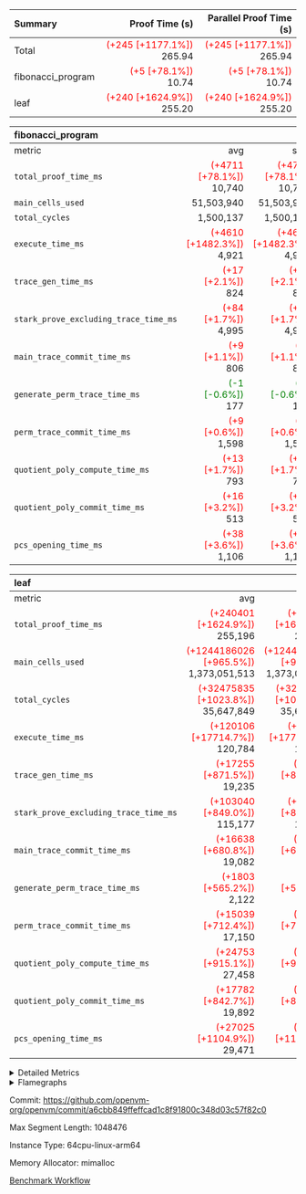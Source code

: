 | Summary | Proof Time (s) | Parallel Proof Time (s) |
|:---|---:|---:|
| Total | <span style='color: red'>(+245 [+1177.1%])</span> 265.94 | <span style='color: red'>(+245 [+1177.1%])</span> 265.94 |
| fibonacci_program | <span style='color: red'>(+5 [+78.1%])</span> 10.74 | <span style='color: red'>(+5 [+78.1%])</span> 10.74 |
| leaf | <span style='color: red'>(+240 [+1624.9%])</span> 255.20 | <span style='color: red'>(+240 [+1624.9%])</span> 255.20 |


| fibonacci_program |||||
|:---|---:|---:|---:|---:|
|metric|avg|sum|max|min|
| `total_proof_time_ms ` | <span style='color: red'>(+4711 [+78.1%])</span> 10,740 | <span style='color: red'>(+4711 [+78.1%])</span> 10,740 | <span style='color: red'>(+4711 [+78.1%])</span> 10,740 | <span style='color: red'>(+4711 [+78.1%])</span> 10,740 |
| `main_cells_used     ` |  51,503,940 |  51,503,940 |  51,503,940 |  51,503,940 |
| `total_cycles        ` |  1,500,137 |  1,500,137 |  1,500,137 |  1,500,137 |
| `execute_time_ms     ` | <span style='color: red'>(+4610 [+1482.3%])</span> 4,921 | <span style='color: red'>(+4610 [+1482.3%])</span> 4,921 | <span style='color: red'>(+4610 [+1482.3%])</span> 4,921 | <span style='color: red'>(+4610 [+1482.3%])</span> 4,921 |
| `trace_gen_time_ms   ` | <span style='color: red'>(+17 [+2.1%])</span> 824 | <span style='color: red'>(+17 [+2.1%])</span> 824 | <span style='color: red'>(+17 [+2.1%])</span> 824 | <span style='color: red'>(+17 [+2.1%])</span> 824 |
| `stark_prove_excluding_trace_time_ms` | <span style='color: red'>(+84 [+1.7%])</span> 4,995 | <span style='color: red'>(+84 [+1.7%])</span> 4,995 | <span style='color: red'>(+84 [+1.7%])</span> 4,995 | <span style='color: red'>(+84 [+1.7%])</span> 4,995 |
| `main_trace_commit_time_ms` | <span style='color: red'>(+9 [+1.1%])</span> 806 | <span style='color: red'>(+9 [+1.1%])</span> 806 | <span style='color: red'>(+9 [+1.1%])</span> 806 | <span style='color: red'>(+9 [+1.1%])</span> 806 |
| `generate_perm_trace_time_ms` | <span style='color: green'>(-1 [-0.6%])</span> 177 | <span style='color: green'>(-1 [-0.6%])</span> 177 | <span style='color: green'>(-1 [-0.6%])</span> 177 | <span style='color: green'>(-1 [-0.6%])</span> 177 |
| `perm_trace_commit_time_ms` | <span style='color: red'>(+9 [+0.6%])</span> 1,598 | <span style='color: red'>(+9 [+0.6%])</span> 1,598 | <span style='color: red'>(+9 [+0.6%])</span> 1,598 | <span style='color: red'>(+9 [+0.6%])</span> 1,598 |
| `quotient_poly_compute_time_ms` | <span style='color: red'>(+13 [+1.7%])</span> 793 | <span style='color: red'>(+13 [+1.7%])</span> 793 | <span style='color: red'>(+13 [+1.7%])</span> 793 | <span style='color: red'>(+13 [+1.7%])</span> 793 |
| `quotient_poly_commit_time_ms` | <span style='color: red'>(+16 [+3.2%])</span> 513 | <span style='color: red'>(+16 [+3.2%])</span> 513 | <span style='color: red'>(+16 [+3.2%])</span> 513 | <span style='color: red'>(+16 [+3.2%])</span> 513 |
| `pcs_opening_time_ms ` | <span style='color: red'>(+38 [+3.6%])</span> 1,106 | <span style='color: red'>(+38 [+3.6%])</span> 1,106 | <span style='color: red'>(+38 [+3.6%])</span> 1,106 | <span style='color: red'>(+38 [+3.6%])</span> 1,106 |

| leaf |||||
|:---|---:|---:|---:|---:|
|metric|avg|sum|max|min|
| `total_proof_time_ms ` | <span style='color: red'>(+240401 [+1624.9%])</span> 255,196 | <span style='color: red'>(+240401 [+1624.9%])</span> 255,196 | <span style='color: red'>(+240401 [+1624.9%])</span> 255,196 | <span style='color: red'>(+240401 [+1624.9%])</span> 255,196 |
| `main_cells_used     ` | <span style='color: red'>(+1244186026 [+965.5%])</span> 1,373,051,513 | <span style='color: red'>(+1244186026 [+965.5%])</span> 1,373,051,513 | <span style='color: red'>(+1244186026 [+965.5%])</span> 1,373,051,513 | <span style='color: red'>(+1244186026 [+965.5%])</span> 1,373,051,513 |
| `total_cycles        ` | <span style='color: red'>(+32475835 [+1023.8%])</span> 35,647,849 | <span style='color: red'>(+32475835 [+1023.8%])</span> 35,647,849 | <span style='color: red'>(+32475835 [+1023.8%])</span> 35,647,849 | <span style='color: red'>(+32475835 [+1023.8%])</span> 35,647,849 |
| `execute_time_ms     ` | <span style='color: red'>(+120106 [+17714.7%])</span> 120,784 | <span style='color: red'>(+120106 [+17714.7%])</span> 120,784 | <span style='color: red'>(+120106 [+17714.7%])</span> 120,784 | <span style='color: red'>(+120106 [+17714.7%])</span> 120,784 |
| `trace_gen_time_ms   ` | <span style='color: red'>(+17255 [+871.5%])</span> 19,235 | <span style='color: red'>(+17255 [+871.5%])</span> 19,235 | <span style='color: red'>(+17255 [+871.5%])</span> 19,235 | <span style='color: red'>(+17255 [+871.5%])</span> 19,235 |
| `stark_prove_excluding_trace_time_ms` | <span style='color: red'>(+103040 [+849.0%])</span> 115,177 | <span style='color: red'>(+103040 [+849.0%])</span> 115,177 | <span style='color: red'>(+103040 [+849.0%])</span> 115,177 | <span style='color: red'>(+103040 [+849.0%])</span> 115,177 |
| `main_trace_commit_time_ms` | <span style='color: red'>(+16638 [+680.8%])</span> 19,082 | <span style='color: red'>(+16638 [+680.8%])</span> 19,082 | <span style='color: red'>(+16638 [+680.8%])</span> 19,082 | <span style='color: red'>(+16638 [+680.8%])</span> 19,082 |
| `generate_perm_trace_time_ms` | <span style='color: red'>(+1803 [+565.2%])</span> 2,122 | <span style='color: red'>(+1803 [+565.2%])</span> 2,122 | <span style='color: red'>(+1803 [+565.2%])</span> 2,122 | <span style='color: red'>(+1803 [+565.2%])</span> 2,122 |
| `perm_trace_commit_time_ms` | <span style='color: red'>(+15039 [+712.4%])</span> 17,150 | <span style='color: red'>(+15039 [+712.4%])</span> 17,150 | <span style='color: red'>(+15039 [+712.4%])</span> 17,150 | <span style='color: red'>(+15039 [+712.4%])</span> 17,150 |
| `quotient_poly_compute_time_ms` | <span style='color: red'>(+24753 [+915.1%])</span> 27,458 | <span style='color: red'>(+24753 [+915.1%])</span> 27,458 | <span style='color: red'>(+24753 [+915.1%])</span> 27,458 | <span style='color: red'>(+24753 [+915.1%])</span> 27,458 |
| `quotient_poly_commit_time_ms` | <span style='color: red'>(+17782 [+842.7%])</span> 19,892 | <span style='color: red'>(+17782 [+842.7%])</span> 19,892 | <span style='color: red'>(+17782 [+842.7%])</span> 19,892 | <span style='color: red'>(+17782 [+842.7%])</span> 19,892 |
| `pcs_opening_time_ms ` | <span style='color: red'>(+27025 [+1104.9%])</span> 29,471 | <span style='color: red'>(+27025 [+1104.9%])</span> 29,471 | <span style='color: red'>(+27025 [+1104.9%])</span> 29,471 | <span style='color: red'>(+27025 [+1104.9%])</span> 29,471 |



<details>
<summary>Detailed Metrics</summary>

| group | num_segments | keygen_time_ms | commit_exe_time_ms |
| --- | --- | --- | --- |
| fibonacci_program | 1 | 350 | 6 | 

| group | air_name | quotient_deg | interactions | constraints |
| --- | --- | --- | --- | --- |
| fibonacci_program | AccessAdapterAir<16> | 2 | 5 | 14 | 
| fibonacci_program | AccessAdapterAir<2> | 2 | 5 | 14 | 
| fibonacci_program | AccessAdapterAir<32> | 2 | 5 | 14 | 
| fibonacci_program | AccessAdapterAir<4> | 2 | 5 | 14 | 
| fibonacci_program | AccessAdapterAir<64> | 2 | 5 | 14 | 
| fibonacci_program | AccessAdapterAir<8> | 2 | 5 | 14 | 
| fibonacci_program | BitwiseOperationLookupAir<8> | 2 | 2 | 4 | 
| fibonacci_program | MemoryMerkleAir<8> | 2 | 4 | 40 | 
| fibonacci_program | PersistentBoundaryAir<8> | 2 | 3 | 6 | 
| fibonacci_program | PhantomAir | 2 | 3 | 5 | 
| fibonacci_program | Poseidon2PeripheryAir<BabyBearParameters>, 1> | 2 | 1 | 286 | 
| fibonacci_program | ProgramAir | 1 | 1 | 4 | 
| fibonacci_program | RangeTupleCheckerAir<2> | 1 | 1 | 4 | 
| fibonacci_program | VariableRangeCheckerAir | 1 | 1 | 4 | 
| fibonacci_program | VmAirWrapper<Rv32BaseAluAdapterAir, BaseAluCoreAir<4, 8> | 2 | 19 | 43 | 
| fibonacci_program | VmAirWrapper<Rv32BaseAluAdapterAir, LessThanCoreAir<4, 8> | 2 | 17 | 39 | 
| fibonacci_program | VmAirWrapper<Rv32BaseAluAdapterAir, ShiftCoreAir<4, 8> | 2 | 23 | 90 | 
| fibonacci_program | VmAirWrapper<Rv32BranchAdapterAir, BranchEqualCoreAir<4> | 2 | 11 | 25 | 
| fibonacci_program | VmAirWrapper<Rv32BranchAdapterAir, BranchLessThanCoreAir<4, 8> | 2 | 13 | 41 | 
| fibonacci_program | VmAirWrapper<Rv32CondRdWriteAdapterAir, Rv32JalLuiCoreAir> | 2 | 10 | 22 | 
| fibonacci_program | VmAirWrapper<Rv32HintStoreAdapterAir, Rv32HintStoreCoreAir> | 2 | 15 | 17 | 
| fibonacci_program | VmAirWrapper<Rv32JalrAdapterAir, Rv32JalrCoreAir> | 2 | 16 | 20 | 
| fibonacci_program | VmAirWrapper<Rv32LoadStoreAdapterAir, LoadSignExtendCoreAir<4, 8> | 2 | 18 | 33 | 
| fibonacci_program | VmAirWrapper<Rv32LoadStoreAdapterAir, LoadStoreCoreAir<4> | 2 | 17 | 38 | 
| fibonacci_program | VmAirWrapper<Rv32MultAdapterAir, DivRemCoreAir<4, 8> | 2 | 25 | 88 | 
| fibonacci_program | VmAirWrapper<Rv32MultAdapterAir, MulHCoreAir<4, 8> | 2 | 24 | 38 | 
| fibonacci_program | VmAirWrapper<Rv32MultAdapterAir, MultiplicationCoreAir<4, 8> | 2 | 19 | 26 | 
| fibonacci_program | VmAirWrapper<Rv32RdWriteAdapterAir, Rv32AuipcCoreAir> | 2 | 11 | 15 | 
| fibonacci_program | VmConnectorAir | 2 | 3 | 9 | 
| leaf | AccessAdapterAir<2> | 4 | 5 | 12 | 
| leaf | AccessAdapterAir<4> | 4 | 5 | 12 | 
| leaf | AccessAdapterAir<8> | 4 | 5 | 12 | 
| leaf | FriReducedOpeningAir | 4 | 35 | 59 | 
| leaf | NativePoseidon2Air<BabyBearParameters>, 1> | 4 | 31 | 302 | 
| leaf | PhantomAir | 4 | 3 | 4 | 
| leaf | ProgramAir | 1 | 1 | 4 | 
| leaf | VariableRangeCheckerAir | 1 | 1 | 4 | 
| leaf | VmAirWrapper<BranchNativeAdapterAir, BranchEqualCoreAir<1> | 2 | 11 | 23 | 
| leaf | VmAirWrapper<JalNativeAdapterAir, JalCoreAir> | 4 | 7 | 6 | 
| leaf | VmAirWrapper<NativeAdapterAir<2, 0>, PublicValuesCoreAir> | 4 | 11 | 23 | 
| leaf | VmAirWrapper<NativeAdapterAir<2, 1>, FieldArithmeticCoreAir> | 4 | 15 | 23 | 
| leaf | VmAirWrapper<NativeLoadStoreAdapterAir<1>, NativeLoadStoreCoreAir<1> | 4 | 15 | 24 | 
| leaf | VmAirWrapper<NativeVectorizedAdapterAir<4>, FieldExtensionCoreAir> | 4 | 15 | 23 | 
| leaf | VmConnectorAir | 4 | 3 | 8 | 
| leaf | VolatileBoundaryAir | 4 | 4 | 16 | 

| group | air_name | dsl_ir | idx | opcode | cells_used |
| --- | --- | --- | --- | --- | --- |
| leaf | <BranchNativeAdapterAir,BranchEqualCoreAir<1>> | AssertEqEI | 0 | BNE | 92 | 
| leaf | <BranchNativeAdapterAir,BranchEqualCoreAir<1>> | AssertEqV | 0 | BNE | 24,656 | 
| leaf | <BranchNativeAdapterAir,BranchEqualCoreAir<1>> | AssertEqVI | 0 | BNE | 1,955 | 
| leaf | <BranchNativeAdapterAir,BranchEqualCoreAir<1>> | AssertNeVI | 0 | BEQ | 23 | 
| leaf | <BranchNativeAdapterAir,BranchEqualCoreAir<1>> | For | 0 | BNE | 5,253,591 | 
| leaf | <BranchNativeAdapterAir,BranchEqualCoreAir<1>> | IfEq | 0 | BNE | 20,950,470 | 
| leaf | <BranchNativeAdapterAir,BranchEqualCoreAir<1>> | IfEqI | 0 | BNE | 41,906,460 | 
| leaf | <BranchNativeAdapterAir,BranchEqualCoreAir<1>> | IfNe | 0 | BEQ | 20,950,470 | 
| leaf | <BranchNativeAdapterAir,BranchEqualCoreAir<1>> | IfNeI | 0 | BEQ | 2,300 | 
| leaf | <BranchNativeAdapterAir,BranchEqualCoreAir<1>> | ZipFor | 0 | BNE | 5,743,675 | 
| leaf | <JalNativeAdapterAir,JalCoreAir> |  | 0 | JAL | 10 | 
| leaf | <JalNativeAdapterAir,JalCoreAir> | For | 0 | JAL | 230,160 | 
| leaf | <JalNativeAdapterAir,JalCoreAir> | ZipFor | 0 | JAL | 16,100 | 
| leaf | <NativeAdapterAir<2, 1>,FieldArithmeticCoreAir> | AddEI | 0 | ADD | 54,753,480 | 
| leaf | <NativeAdapterAir<2, 1>,FieldArithmeticCoreAir> | AddFI | 0 | ADD | 54,659,430 | 
| leaf | <NativeAdapterAir<2, 1>,FieldArithmeticCoreAir> | AddV | 0 | ADD | 59,400 | 
| leaf | <NativeAdapterAir<2, 1>,FieldArithmeticCoreAir> | AddVI | 0 | ADD | 138,434,100 | 
| leaf | <NativeAdapterAir<2, 1>,FieldArithmeticCoreAir> | Alloc | 0 | ADD | 1,424,970 | 
| leaf | <NativeAdapterAir<2, 1>,FieldArithmeticCoreAir> | Alloc | 0 | MUL | 741,600 | 
| leaf | <NativeAdapterAir<2, 1>,FieldArithmeticCoreAir> | For | 0 | ADD | 6,162,030 | 
| leaf | <NativeAdapterAir<2, 1>,FieldArithmeticCoreAir> | LoadF | 0 | ADD | 27,336,990 | 
| leaf | <NativeAdapterAir<2, 1>,FieldArithmeticCoreAir> | LoadF | 0 | MUL | 7,290 | 
| leaf | <NativeAdapterAir<2, 1>,FieldArithmeticCoreAir> | LoadHeapPtr | 0 | ADD | 30 | 
| leaf | <NativeAdapterAir<2, 1>,FieldArithmeticCoreAir> | LoadV | 0 | ADD | 97,440 | 
| leaf | <NativeAdapterAir<2, 1>,FieldArithmeticCoreAir> | LoadV | 0 | MUL | 95,340 | 
| leaf | <NativeAdapterAir<2, 1>,FieldArithmeticCoreAir> | MulEF | 0 | MUL | 2,400 | 
| leaf | <NativeAdapterAir<2, 1>,FieldArithmeticCoreAir> | MulF | 0 | MUL | 2,730 | 
| leaf | <NativeAdapterAir<2, 1>,FieldArithmeticCoreAir> | MulFI | 0 | MUL | 600 | 
| leaf | <NativeAdapterAir<2, 1>,FieldArithmeticCoreAir> | MulVI | 0 | MUL | 78,660 | 
| leaf | <NativeAdapterAir<2, 1>,FieldArithmeticCoreAir> | StoreF | 0 | ADD | 54,667,560 | 
| leaf | <NativeAdapterAir<2, 1>,FieldArithmeticCoreAir> | StoreF | 0 | MUL | 9,240 | 
| leaf | <NativeAdapterAir<2, 1>,FieldArithmeticCoreAir> | StoreHintWord | 0 | ADD | 6,139,980 | 
| leaf | <NativeAdapterAir<2, 1>,FieldArithmeticCoreAir> | StoreV | 0 | ADD | 37,110 | 
| leaf | <NativeAdapterAir<2, 1>,FieldArithmeticCoreAir> | StoreV | 0 | MUL | 34,800 | 
| leaf | <NativeAdapterAir<2, 1>,FieldArithmeticCoreAir> | SubV | 0 | SUB | 600 | 
| leaf | <NativeAdapterAir<2, 1>,FieldArithmeticCoreAir> | SubVI | 0 | SUB | 27,326,700 | 
| leaf | <NativeAdapterAir<2, 1>,FieldArithmeticCoreAir> | UnsafeCastVF | 0 | ADD | 600 | 
| leaf | <NativeAdapterAir<2, 1>,FieldArithmeticCoreAir> | ZipFor | 0 | ADD | 14,274,960 | 
| leaf | <NativeLoadStoreAdapterAir<1>,NativeLoadStoreCoreAir<1>> |  | 0 | STOREW | 31 | 
| leaf | <NativeLoadStoreAdapterAir<1>,NativeLoadStoreCoreAir<1>> | AddEFFI | 0 | LOADW | 28,237,528 | 
| leaf | <NativeLoadStoreAdapterAir<1>,NativeLoadStoreCoreAir<1>> | AddEFFI | 0 | STOREW | 84,712,584 | 
| leaf | <NativeLoadStoreAdapterAir<1>,NativeLoadStoreCoreAir<1>> | Alloc | 0 | LOADW | 1,472,469 | 
| leaf | <NativeLoadStoreAdapterAir<1>,NativeLoadStoreCoreAir<1>> | For | 0 | LOADW | 1,364 | 
| leaf | <NativeLoadStoreAdapterAir<1>,NativeLoadStoreCoreAir<1>> | For | 0 | STOREW | 712,132 | 
| leaf | <NativeLoadStoreAdapterAir<1>,NativeLoadStoreCoreAir<1>> | ImmE | 0 | STOREW | 124 | 
| leaf | <NativeLoadStoreAdapterAir<1>,NativeLoadStoreCoreAir<1>> | ImmF | 0 | STOREW | 4,743 | 
| leaf | <NativeLoadStoreAdapterAir<1>,NativeLoadStoreCoreAir<1>> | ImmV | 0 | STOREW | 98,853,854 | 
| leaf | <NativeLoadStoreAdapterAir<1>,NativeLoadStoreCoreAir<1>> | LoadE | 0 | LOADW | 109,120 | 
| leaf | <NativeLoadStoreAdapterAir<1>,NativeLoadStoreCoreAir<1>> | LoadF | 0 | LOADW | 84,724,302 | 
| leaf | <NativeLoadStoreAdapterAir<1>,NativeLoadStoreCoreAir<1>> | LoadV | 0 | LOADW | 15,024,553 | 
| leaf | <NativeLoadStoreAdapterAir<1>,NativeLoadStoreCoreAir<1>> | MulEI | 0 | STOREW | 112,950,112 | 
| leaf | <NativeLoadStoreAdapterAir<1>,NativeLoadStoreCoreAir<1>> | StoreE | 0 | STOREW | 28,348,880 | 
| leaf | <NativeLoadStoreAdapterAir<1>,NativeLoadStoreCoreAir<1>> | StoreF | 0 | STOREW | 56,493,749 | 
| leaf | <NativeLoadStoreAdapterAir<1>,NativeLoadStoreCoreAir<1>> | StoreHintWord | 0 | SHINTW | 7,050,795 | 
| leaf | <NativeLoadStoreAdapterAir<1>,NativeLoadStoreCoreAir<1>> | StoreV | 0 | STOREW | 1,345,245 | 
| leaf | <NativeLoadStoreAdapterAir<1>,NativeLoadStoreCoreAir<1>> | ZipFor | 0 | LOADW | 49,941 | 
| leaf | <NativeVectorizedAdapterAir<4>,FieldExtensionCoreAir> | AddE | 0 | FE4ADD | 27,327,440 | 
| leaf | <NativeVectorizedAdapterAir<4>,FieldExtensionCoreAir> | MulEI | 0 | BBE4MUL | 36,435,520 | 
| leaf | Arc<BabyBearParameters>, 1> | Poseidon2PermuteBabyBear | 0 | PERM_POS2 | 79,253,868 | 
| leaf | PhantomAir | CT-InitializePcsConst | 0 | PHANTOM | 12 | 
| leaf | PhantomAir | CT-ReadProofsFromInput | 0 | PHANTOM | 12 | 
| leaf | PhantomAir | CT-VerifyProofs | 0 | PHANTOM | 6 | 
| leaf | PhantomAir | CT-stage-c-build-rounds | 0 | PHANTOM | 12 | 
| leaf | PhantomAir | CT-stage-d-verifier-verify | 0 | PHANTOM | 6 | 
| leaf | PhantomAir | CT-stage-d-verify-pcs | 0 | PHANTOM | 6 | 
| leaf | PhantomAir | HintInputVec | 0 | PHANTOM | 136,674 | 

| group | air_name | dsl_ir | opcode | segment | cells_used |
| --- | --- | --- | --- | --- | --- |
| fibonacci_program | <Rv32BaseAluAdapterAir,BaseAluCoreAir<4, 8>> |  | ADD | 0 | 32,401,620 | 
| fibonacci_program | <Rv32BaseAluAdapterAir,BaseAluCoreAir<4, 8>> |  | AND | 0 | 72 | 
| fibonacci_program | <Rv32BaseAluAdapterAir,BaseAluCoreAir<4, 8>> |  | OR | 0 | 36 | 
| fibonacci_program | <Rv32BaseAluAdapterAir,BaseAluCoreAir<4, 8>> |  | SUB | 0 | 144 | 
| fibonacci_program | <Rv32BaseAluAdapterAir,BaseAluCoreAir<4, 8>> |  | XOR | 0 | 72 | 
| fibonacci_program | <Rv32BaseAluAdapterAir,LessThanCoreAir<4, 8>> |  | SLTU | 0 | 11,100,074 | 
| fibonacci_program | <Rv32BaseAluAdapterAir,ShiftCoreAir<4, 8>> |  | SLL | 0 | 106 | 
| fibonacci_program | <Rv32BranchAdapterAir,BranchEqualCoreAir<4>> |  | BEQ | 0 | 2,600,104 | 
| fibonacci_program | <Rv32BranchAdapterAir,BranchEqualCoreAir<4>> |  | BNE | 0 | 2,600,130 | 
| fibonacci_program | <Rv32BranchAdapterAir,BranchLessThanCoreAir<4, 8>> |  | BGEU | 0 | 96 | 
| fibonacci_program | <Rv32BranchAdapterAir,BranchLessThanCoreAir<4, 8>> |  | BLTU | 0 | 64 | 
| fibonacci_program | <Rv32CondRdWriteAdapterAir,Rv32JalLuiCoreAir> |  | JAL | 0 | 1,800,018 | 
| fibonacci_program | <Rv32CondRdWriteAdapterAir,Rv32JalLuiCoreAir> |  | LUI | 0 | 162 | 
| fibonacci_program | <Rv32HintStoreAdapterAir,Rv32HintStoreCoreAir> |  | HINT_STOREW | 0 | 78 | 
| fibonacci_program | <Rv32JalrAdapterAir,Rv32JalrCoreAir> |  | JALR | 0 | 364 | 
| fibonacci_program | <Rv32LoadStoreAdapterAir,LoadStoreCoreAir<4>> |  | LOADW | 0 | 520 | 
| fibonacci_program | <Rv32LoadStoreAdapterAir,LoadStoreCoreAir<4>> |  | STOREW | 0 | 600 | 
| fibonacci_program | <Rv32RdWriteAdapterAir,Rv32AuipcCoreAir> |  | AUIPC | 0 | 168 | 
| fibonacci_program | PhantomAir |  | PHANTOM | 0 | 12 | 

| group | air_name | idx | rows | prep_cols | perm_cols | main_cols | cells |
| --- | --- | --- | --- | --- | --- | --- | --- |
| leaf | AccessAdapterAir<2> | 0 | 16,777,216 |  | 16 | 11 | 452,984,832 | 
| leaf | AccessAdapterAir<4> | 0 | 8,388,608 |  | 16 | 13 | 243,269,632 | 
| leaf | AccessAdapterAir<8> | 0 | 524,288 |  | 16 | 17 | 17,301,504 | 
| leaf | NativePoseidon2Air<BabyBearParameters>, 1> | 0 | 262,144 |  | 36 | 348 | 100,663,296 | 
| leaf | PhantomAir | 0 | 32,768 |  | 8 | 6 | 458,752 | 
| leaf | ProgramAir | 0 | 131,072 |  | 8 | 10 | 2,359,296 | 
| leaf | VariableRangeCheckerAir | 0 | 262,144 | 2 | 8 | 1 | 2,359,296 | 
| leaf | VmAirWrapper<BranchNativeAdapterAir, BranchEqualCoreAir<1> | 0 | 4,194,304 |  | 28 | 23 | 213,909,504 | 
| leaf | VmAirWrapper<JalNativeAdapterAir, JalCoreAir> | 0 | 32,768 |  | 12 | 10 | 720,896 | 
| leaf | VmAirWrapper<NativeAdapterAir<2, 1>, FieldArithmeticCoreAir> | 0 | 16,777,216 |  | 20 | 30 | 838,860,800 | 
| leaf | VmAirWrapper<NativeLoadStoreAdapterAir<1>, NativeLoadStoreCoreAir<1> | 0 | 16,777,216 |  | 20 | 31 | 855,638,016 | 
| leaf | VmAirWrapper<NativeVectorizedAdapterAir<4>, FieldExtensionCoreAir> | 0 | 2,097,152 |  | 20 | 40 | 125,829,120 | 
| leaf | VmConnectorAir | 0 | 2 | 1 | 8 | 4 | 24 | 
| leaf | VolatileBoundaryAir | 0 | 2,097,152 |  | 8 | 11 | 39,845,888 | 

| group | air_name | segment | rows | prep_cols | perm_cols | main_cols | cells |
| --- | --- | --- | --- | --- | --- | --- | --- |
| fibonacci_program | AccessAdapterAir<8> | 0 | 64 |  | 24 | 17 | 2,624 | 
| fibonacci_program | BitwiseOperationLookupAir<8> | 0 | 65,536 | 3 | 8 | 2 | 655,360 | 
| fibonacci_program | MemoryMerkleAir<8> | 0 | 512 |  | 20 | 32 | 26,624 | 
| fibonacci_program | PersistentBoundaryAir<8> | 0 | 64 |  | 12 | 20 | 2,048 | 
| fibonacci_program | PhantomAir | 0 | 2 |  | 12 | 6 | 36 | 
| fibonacci_program | Poseidon2PeripheryAir<BabyBearParameters>, 1> | 0 | 256 |  | 8 | 300 | 78,848 | 
| fibonacci_program | ProgramAir | 0 | 4,096 |  | 8 | 10 | 73,728 | 
| fibonacci_program | RangeTupleCheckerAir<2> | 0 | 524,288 | 2 | 8 | 1 | 4,718,592 | 
| fibonacci_program | VariableRangeCheckerAir | 0 | 262,144 | 2 | 8 | 1 | 2,359,296 | 
| fibonacci_program | VmAirWrapper<Rv32BaseAluAdapterAir, BaseAluCoreAir<4, 8> | 0 | 1,048,576 |  | 80 | 36 | 121,634,816 | 
| fibonacci_program | VmAirWrapper<Rv32BaseAluAdapterAir, LessThanCoreAir<4, 8> | 0 | 524,288 |  | 40 | 37 | 40,370,176 | 
| fibonacci_program | VmAirWrapper<Rv32BaseAluAdapterAir, ShiftCoreAir<4, 8> | 0 | 2 |  | 52 | 53 | 210 | 
| fibonacci_program | VmAirWrapper<Rv32BranchAdapterAir, BranchEqualCoreAir<4> | 0 | 262,144 |  | 48 | 26 | 19,398,656 | 
| fibonacci_program | VmAirWrapper<Rv32BranchAdapterAir, BranchLessThanCoreAir<4, 8> | 0 | 8 |  | 56 | 32 | 704 | 
| fibonacci_program | VmAirWrapper<Rv32CondRdWriteAdapterAir, Rv32JalLuiCoreAir> | 0 | 131,072 |  | 44 | 18 | 8,126,464 | 
| fibonacci_program | VmAirWrapper<Rv32HintStoreAdapterAir, Rv32HintStoreCoreAir> | 0 | 4 |  | 36 | 26 | 248 | 
| fibonacci_program | VmAirWrapper<Rv32JalrAdapterAir, Rv32JalrCoreAir> | 0 | 16 |  | 36 | 28 | 1,024 | 
| fibonacci_program | VmAirWrapper<Rv32LoadStoreAdapterAir, LoadStoreCoreAir<4> | 0 | 32 |  | 72 | 40 | 3,584 | 
| fibonacci_program | VmAirWrapper<Rv32RdWriteAdapterAir, Rv32AuipcCoreAir> | 0 | 16 |  | 28 | 21 | 784 | 
| fibonacci_program | VmConnectorAir | 0 | 2 | 1 | 12 | 4 | 32 | 

| group | chip_name | idx | rows_used |
| --- | --- | --- | --- |
| leaf | <BranchNativeAdapterAir,BranchEqualCoreAir<1>> | 0 | 4,123,204 | 
| leaf | <JalNativeAdapterAir,JalCoreAir> | 0 | 24,627 | 
| leaf | <NativeAdapterAir<2, 1>,FieldArithmeticCoreAir> | 0 | 12,878,268 | 
| leaf | <NativeLoadStoreAdapterAir<1>,NativeLoadStoreCoreAir<1>> | 0 | 16,777,147 | 
| leaf | <NativeVectorizedAdapterAir<4>,FieldExtensionCoreAir> | 0 | 1,594,074 | 
| leaf | AccessAdapter<2> | 0 | 11,841,864 | 
| leaf | AccessAdapter<4> | 0 | 5,920,932 | 
| leaf | AccessAdapter<8> | 0 | 455,484 | 
| leaf | Arc<BabyBearParameters>, 1> | 0 | 227,741 | 
| leaf | Boundary | 0 | 1,186,390 | 
| leaf | PhantomAir | 0 | 22,788 | 
| leaf | ProgramChip | 0 | 90,108 | 
| leaf | VariableRangeCheckerAir | 0 | 262,144 | 
| leaf | VmConnectorAir | 0 | 2 | 

| group | chip_name | segment | rows_used |
| --- | --- | --- | --- |
| fibonacci_program | <Rv32BaseAluAdapterAir,BaseAluCoreAir<4, 8>> | 0 | 900,054 | 
| fibonacci_program | <Rv32BaseAluAdapterAir,LessThanCoreAir<4, 8>> | 0 | 300,002 | 
| fibonacci_program | <Rv32BaseAluAdapterAir,ShiftCoreAir<4, 8>> | 0 | 2 | 
| fibonacci_program | <Rv32BranchAdapterAir,BranchEqualCoreAir<4>> | 0 | 200,009 | 
| fibonacci_program | <Rv32BranchAdapterAir,BranchLessThanCoreAir<4, 8>> | 0 | 5 | 
| fibonacci_program | <Rv32CondRdWriteAdapterAir,Rv32JalLuiCoreAir> | 0 | 100,010 | 
| fibonacci_program | <Rv32HintStoreAdapterAir,Rv32HintStoreCoreAir> | 0 | 3 | 
| fibonacci_program | <Rv32JalrAdapterAir,Rv32JalrCoreAir> | 0 | 13 | 
| fibonacci_program | <Rv32LoadStoreAdapterAir,LoadStoreCoreAir<4>> | 0 | 28 | 
| fibonacci_program | <Rv32RdWriteAdapterAir,Rv32AuipcCoreAir> | 0 | 9 | 
| fibonacci_program | AccessAdapter<8> | 0 | 36 | 
| fibonacci_program | Arc<BabyBearParameters>, 1> | 0 | 228 | 
| fibonacci_program | BitwiseOperationLookupAir<8> | 0 | 65,536 | 
| fibonacci_program | Boundary | 0 | 36 | 
| fibonacci_program | Merkle | 0 | 280 | 
| fibonacci_program | PhantomAir | 0 | 2 | 
| fibonacci_program | ProgramChip | 0 | 3,275 | 
| fibonacci_program | RangeTupleCheckerAir<2> | 0 | 524,288 | 
| fibonacci_program | VariableRangeCheckerAir | 0 | 262,144 | 
| fibonacci_program | VmConnectorAir | 0 | 2 | 

| group | dsl_ir | idx | opcode | frequency |
| --- | --- | --- | --- | --- |
| leaf |  | 0 | JAL | 1 | 
| leaf |  | 0 | STOREW | 2 | 
| leaf | AddE | 0 | FE4ADD | 683,186 | 
| leaf | AddEFFI | 0 | LOADW | 910,888 | 
| leaf | AddEFFI | 0 | STOREW | 2,732,664 | 
| leaf | AddEI | 0 | ADD | 1,825,116 | 
| leaf | AddFI | 0 | ADD | 1,821,981 | 
| leaf | AddV | 0 | ADD | 1,980 | 
| leaf | AddVI | 0 | ADD | 4,614,470 | 
| leaf | Alloc | 0 | ADD | 47,499 | 
| leaf | Alloc | 0 | LOADW | 47,499 | 
| leaf | Alloc | 0 | MUL | 24,720 | 
| leaf | AssertEqEI | 0 | BNE | 4 | 
| leaf | AssertEqV | 0 | BNE | 1,072 | 
| leaf | AssertEqVI | 0 | BNE | 85 | 
| leaf | AssertNeVI | 0 | BEQ | 1 | 
| leaf | CT-InitializePcsConst | 0 | PHANTOM | 2 | 
| leaf | CT-ReadProofsFromInput | 0 | PHANTOM | 2 | 
| leaf | CT-VerifyProofs | 0 | PHANTOM | 1 | 
| leaf | CT-stage-c-build-rounds | 0 | PHANTOM | 2 | 
| leaf | CT-stage-d-verifier-verify | 0 | PHANTOM | 1 | 
| leaf | CT-stage-d-verify-pcs | 0 | PHANTOM | 1 | 
| leaf | For | 0 | ADD | 205,401 | 
| leaf | For | 0 | BNE | 228,417 | 
| leaf | For | 0 | JAL | 23,016 | 
| leaf | For | 0 | LOADW | 44 | 
| leaf | For | 0 | STOREW | 22,972 | 
| leaf | HintInputVec | 0 | PHANTOM | 22,779 | 
| leaf | IfEq | 0 | BNE | 910,890 | 
| leaf | IfEqI | 0 | BNE | 1,822,020 | 
| leaf | IfNe | 0 | BEQ | 910,890 | 
| leaf | IfNeI | 0 | BEQ | 100 | 
| leaf | ImmE | 0 | STOREW | 4 | 
| leaf | ImmF | 0 | STOREW | 153 | 
| leaf | ImmV | 0 | STOREW | 3,188,834 | 
| leaf | LoadE | 0 | LOADW | 3,520 | 
| leaf | LoadF | 0 | ADD | 911,233 | 
| leaf | LoadF | 0 | LOADW | 2,733,042 | 
| leaf | LoadF | 0 | MUL | 243 | 
| leaf | LoadHeapPtr | 0 | ADD | 1 | 
| leaf | LoadV | 0 | ADD | 3,248 | 
| leaf | LoadV | 0 | LOADW | 484,663 | 
| leaf | LoadV | 0 | MUL | 3,178 | 
| leaf | MulEF | 0 | MUL | 80 | 
| leaf | MulEI | 0 | BBE4MUL | 910,888 | 
| leaf | MulEI | 0 | STOREW | 3,643,552 | 
| leaf | MulF | 0 | MUL | 91 | 
| leaf | MulFI | 0 | MUL | 20 | 
| leaf | MulVI | 0 | MUL | 2,622 | 
| leaf | Poseidon2PermuteBabyBear | 0 | PERM_POS2 | 227,741 | 
| leaf | StoreE | 0 | STOREW | 914,480 | 
| leaf | StoreF | 0 | ADD | 1,822,252 | 
| leaf | StoreF | 0 | MUL | 308 | 
| leaf | StoreF | 0 | STOREW | 1,822,379 | 
| leaf | StoreHintWord | 0 | ADD | 204,666 | 
| leaf | StoreHintWord | 0 | SHINTW | 227,445 | 
| leaf | StoreV | 0 | ADD | 1,237 | 
| leaf | StoreV | 0 | MUL | 1,160 | 
| leaf | StoreV | 0 | STOREW | 43,395 | 
| leaf | SubV | 0 | SUB | 20 | 
| leaf | SubVI | 0 | SUB | 910,890 | 
| leaf | UnsafeCastVF | 0 | ADD | 20 | 
| leaf | ZipFor | 0 | ADD | 475,832 | 
| leaf | ZipFor | 0 | BNE | 249,725 | 
| leaf | ZipFor | 0 | JAL | 1,610 | 
| leaf | ZipFor | 0 | LOADW | 1,611 | 

| group | dsl_ir | opcode | segment | frequency |
| --- | --- | --- | --- | --- |
| fibonacci_program |  | ADD | 0 | 900,045 | 
| fibonacci_program |  | AND | 0 | 2 | 
| fibonacci_program |  | AUIPC | 0 | 9 | 
| fibonacci_program |  | BEQ | 0 | 100,004 | 
| fibonacci_program |  | BGEU | 0 | 3 | 
| fibonacci_program |  | BLTU | 0 | 2 | 
| fibonacci_program |  | BNE | 0 | 100,005 | 
| fibonacci_program |  | HINT_STOREW | 0 | 3 | 
| fibonacci_program |  | JAL | 0 | 100,001 | 
| fibonacci_program |  | JALR | 0 | 13 | 
| fibonacci_program |  | LOADW | 0 | 13 | 
| fibonacci_program |  | LUI | 0 | 9 | 
| fibonacci_program |  | OR | 0 | 1 | 
| fibonacci_program |  | PHANTOM | 0 | 2 | 
| fibonacci_program |  | SLL | 0 | 2 | 
| fibonacci_program |  | SLTU | 0 | 300,002 | 
| fibonacci_program |  | STOREW | 0 | 15 | 
| fibonacci_program |  | SUB | 0 | 4 | 
| fibonacci_program |  | XOR | 0 | 2 | 

| group | idx | trace_gen_time_ms | total_proof_time_ms | total_cycles | total_cells | stark_prove_excluding_trace_time_ms | quotient_poly_compute_time_ms | quotient_poly_commit_time_ms | perm_trace_commit_time_ms | pcs_opening_time_ms | main_trace_commit_time_ms | main_cells_used | generate_perm_trace_time_ms | execute_time_ms |
| --- | --- | --- | --- | --- | --- | --- | --- | --- | --- | --- | --- | --- | --- | --- |
| leaf | 0 | 19,235 | 255,196 | 35,647,849 | 2,894,200,856 | 115,177 | 27,458 | 19,892 | 17,150 | 29,471 | 19,082 | 1,373,051,513 | 2,122 | 120,784 | 

| group | segment | trace_gen_time_ms | total_proof_time_ms | total_cycles | total_cells | stark_prove_excluding_trace_time_ms | quotient_poly_compute_time_ms | quotient_poly_commit_time_ms | perm_trace_commit_time_ms | pcs_opening_time_ms | main_trace_commit_time_ms | main_cells_used | generate_perm_trace_time_ms | execute_time_ms |
| --- | --- | --- | --- | --- | --- | --- | --- | --- | --- | --- | --- | --- | --- | --- |
| fibonacci_program | 0 | 824 | 10,740 | 1,500,137 | 197,453,854 | 4,995 | 793 | 513 | 1,598 | 1,106 | 806 | 51,503,940 | 177 | 4,921 | 

</details>


<details>
<summary>Flamegraphs</summary>

[![](https://openvm-public-data-sandbox-us-east-1.s3.us-east-1.amazonaws.com/benchmark/github/flamegraphs/a6cbb849ffeffcad1c8f91800c348d03c57f82c0/fibonacci-a6cbb849ffeffcad1c8f91800c348d03c57f82c0-fibonacci_program.dsl_ir.opcode.air_name.cells_used.reverse.svg)](https://openvm-public-data-sandbox-us-east-1.s3.us-east-1.amazonaws.com/benchmark/github/flamegraphs/a6cbb849ffeffcad1c8f91800c348d03c57f82c0/fibonacci-a6cbb849ffeffcad1c8f91800c348d03c57f82c0-fibonacci_program.dsl_ir.opcode.air_name.cells_used.reverse.svg)
[![](https://openvm-public-data-sandbox-us-east-1.s3.us-east-1.amazonaws.com/benchmark/github/flamegraphs/a6cbb849ffeffcad1c8f91800c348d03c57f82c0/fibonacci-a6cbb849ffeffcad1c8f91800c348d03c57f82c0-fibonacci_program.dsl_ir.opcode.air_name.cells_used.svg)](https://openvm-public-data-sandbox-us-east-1.s3.us-east-1.amazonaws.com/benchmark/github/flamegraphs/a6cbb849ffeffcad1c8f91800c348d03c57f82c0/fibonacci-a6cbb849ffeffcad1c8f91800c348d03c57f82c0-fibonacci_program.dsl_ir.opcode.air_name.cells_used.svg)
[![](https://openvm-public-data-sandbox-us-east-1.s3.us-east-1.amazonaws.com/benchmark/github/flamegraphs/a6cbb849ffeffcad1c8f91800c348d03c57f82c0/fibonacci-a6cbb849ffeffcad1c8f91800c348d03c57f82c0-fibonacci_program.dsl_ir.opcode.frequency.reverse.svg)](https://openvm-public-data-sandbox-us-east-1.s3.us-east-1.amazonaws.com/benchmark/github/flamegraphs/a6cbb849ffeffcad1c8f91800c348d03c57f82c0/fibonacci-a6cbb849ffeffcad1c8f91800c348d03c57f82c0-fibonacci_program.dsl_ir.opcode.frequency.reverse.svg)
[![](https://openvm-public-data-sandbox-us-east-1.s3.us-east-1.amazonaws.com/benchmark/github/flamegraphs/a6cbb849ffeffcad1c8f91800c348d03c57f82c0/fibonacci-a6cbb849ffeffcad1c8f91800c348d03c57f82c0-fibonacci_program.dsl_ir.opcode.frequency.svg)](https://openvm-public-data-sandbox-us-east-1.s3.us-east-1.amazonaws.com/benchmark/github/flamegraphs/a6cbb849ffeffcad1c8f91800c348d03c57f82c0/fibonacci-a6cbb849ffeffcad1c8f91800c348d03c57f82c0-fibonacci_program.dsl_ir.opcode.frequency.svg)
[![](https://openvm-public-data-sandbox-us-east-1.s3.us-east-1.amazonaws.com/benchmark/github/flamegraphs/a6cbb849ffeffcad1c8f91800c348d03c57f82c0/fibonacci-a6cbb849ffeffcad1c8f91800c348d03c57f82c0-leaf.dsl_ir.opcode.air_name.cells_used.reverse.svg)](https://openvm-public-data-sandbox-us-east-1.s3.us-east-1.amazonaws.com/benchmark/github/flamegraphs/a6cbb849ffeffcad1c8f91800c348d03c57f82c0/fibonacci-a6cbb849ffeffcad1c8f91800c348d03c57f82c0-leaf.dsl_ir.opcode.air_name.cells_used.reverse.svg)
[![](https://openvm-public-data-sandbox-us-east-1.s3.us-east-1.amazonaws.com/benchmark/github/flamegraphs/a6cbb849ffeffcad1c8f91800c348d03c57f82c0/fibonacci-a6cbb849ffeffcad1c8f91800c348d03c57f82c0-leaf.dsl_ir.opcode.air_name.cells_used.svg)](https://openvm-public-data-sandbox-us-east-1.s3.us-east-1.amazonaws.com/benchmark/github/flamegraphs/a6cbb849ffeffcad1c8f91800c348d03c57f82c0/fibonacci-a6cbb849ffeffcad1c8f91800c348d03c57f82c0-leaf.dsl_ir.opcode.air_name.cells_used.svg)
[![](https://openvm-public-data-sandbox-us-east-1.s3.us-east-1.amazonaws.com/benchmark/github/flamegraphs/a6cbb849ffeffcad1c8f91800c348d03c57f82c0/fibonacci-a6cbb849ffeffcad1c8f91800c348d03c57f82c0-leaf.dsl_ir.opcode.frequency.reverse.svg)](https://openvm-public-data-sandbox-us-east-1.s3.us-east-1.amazonaws.com/benchmark/github/flamegraphs/a6cbb849ffeffcad1c8f91800c348d03c57f82c0/fibonacci-a6cbb849ffeffcad1c8f91800c348d03c57f82c0-leaf.dsl_ir.opcode.frequency.reverse.svg)
[![](https://openvm-public-data-sandbox-us-east-1.s3.us-east-1.amazonaws.com/benchmark/github/flamegraphs/a6cbb849ffeffcad1c8f91800c348d03c57f82c0/fibonacci-a6cbb849ffeffcad1c8f91800c348d03c57f82c0-leaf.dsl_ir.opcode.frequency.svg)](https://openvm-public-data-sandbox-us-east-1.s3.us-east-1.amazonaws.com/benchmark/github/flamegraphs/a6cbb849ffeffcad1c8f91800c348d03c57f82c0/fibonacci-a6cbb849ffeffcad1c8f91800c348d03c57f82c0-leaf.dsl_ir.opcode.frequency.svg)

</details>

Commit: https://github.com/openvm-org/openvm/commit/a6cbb849ffeffcad1c8f91800c348d03c57f82c0

Max Segment Length: 1048476

Instance Type: 64cpu-linux-arm64

Memory Allocator: mimalloc

[Benchmark Workflow](https://github.com/openvm-org/openvm/actions/runs/12683783240)

